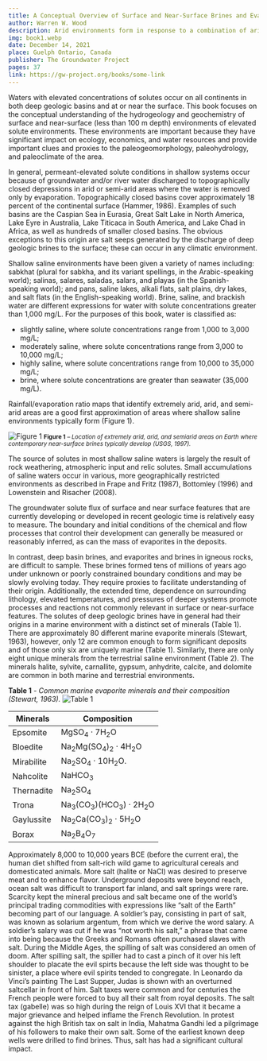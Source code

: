 ```yaml
---
title: A Conceptual Overview of Surface and Near-Surface Brines and Evaporate Minerals
author: Warren W. Wood
description: Arid environments form in response to a combination of arid or semi-arid climate and a topography that results in the pervasive formation of brine and associated mineral deposits. The salts originate as dissolved solids in the rainfall and from the weathering of minerals as the rain infiltrates in the uplands and flows as groundwater to discharge in the lowlands where salt accumulates.
img: book1.webp
date: December 14, 2021
place: Guelph Ontario, Canada
publisher: The Groundwater Project
pages: 37
link: https://gw-project.org/books/some-link
---
```


Waters with elevated concentrations of solutes occur on all continents in both deep geologic basins and at or near the surface. This book focuses on the conceptual understanding of the hydrogeology and geochemistry of surface and near-surface (less than 100 m depth) environments of elevated solute environments. These environments are important because they have significant impact on ecology, economics, and water resources and provide important clues and proxies to the paleogeomorphology, paleohydrology, and paleoclimate of the area.

In general, permeant-elevated solute conditions in shallow systems occur because of groundwater and/or river water discharged to topographically closed depressions in arid or semi-arid areas where the water is removed only by evaporation. Topographically closed basins cover approximately 18 percent of the continental surface (Hammer, 1986). Examples of such basins are the Caspian Sea in Eurasia, Great Salt Lake in North America, Lake Eyre in Australia, Lake Titicaca in South America, and Lake Chad in Africa, as well as hundreds of smaller closed basins. The obvious exceptions to this origin are salt seeps generated by the discharge of deep geologic brines to the surface; these can occur in any climatic environment.

Shallow saline environments have been given a variety of names including: sabkhat (plural for sabkha, and its variant spellings, in the Arabic-speaking world); salinas, salares, saladas, salars, and playas (in the Spanish-speaking world); and pans, saline lakes, alkali flats, salt plains, dry lakes, and salt flats (in the English-speaking world). Brine, saline, and brackish water are different expressions for water with solute concentrations greater than 1,000 mg/L. For the purposes of this book, water is classified as:

- <span class="text-[var(--titles)]">slightly saline, where solute concentrations range from 1,000 to 3,000 mg/L;</span>
- <span class="text-[var(--titles)]">moderately saline, where solute concentrations range from 3,000 to 10,000 mg/L;</span>
- <span class="text-[var(--titles)]">highly saline, where solute concentrations range from 10,000 to 35,000 mg/L;</span>
- <span class="text-[var(--titles)]">brine, where solute concentrations are greater than seawater (35,000 mg/L).</span>

Rainfall/evaporation ratio maps that identify extremely arid, arid, and semi-arid areas are a good first approximation of areas where shallow saline environments typically form (Figure 1).

![Figure 1](https://books.gw-project.org/a-conceptual-overview-of-surface-and-near-surface-brines-and-evaporite-minerals/wp-content/uploads/sites/22/2022/01/image1.png)
<small><b>Figure 1</b> <em> – Location of extremely arid, arid, and semiarid areas on Earth where contemporary near-surface brines typically develop (USGS, 1997).</em></small>

The source of solutes in most shallow saline waters is largely the result of rock weathering, atmospheric input and relic solutes. Small accumulations of saline waters occur in various, more geographically restricted environments as described in Frape and Fritz (1987), Bottomley (1996) and Lowenstein and Risacher (2008).

The groundwater solute flux of surface and near surface features that are currently developing or developed in recent geologic time is relatively easy to measure. The boundary and initial conditions of the chemical and flow processes that control their development can generally be measured or reasonably inferred, as can the mass of evaporites in the deposits.

In contrast, deep basin brines, and evaporites and brines in igneous rocks, are difficult to sample. These brines formed tens of millions of years ago under unknown or poorly constrained boundary conditions and may be slowly evolving today. They require proxies to facilitate understanding of their origin. Additionally, the extended time, dependence on surrounding lithology, elevated temperatures, and pressures of deeper systems promote processes and reactions not commonly relevant in surface or near-surface features. The solutes of deep geologic brines have in general had their origins in a marine environment with a distinct set of minerals (Table 1). There are approximately 80 different marine evaporite minerals (Stewart, 1963), however, only 12 are common enough to form significant deposits and of those only six are uniquely marine (Table 1). Similarly, there are only eight unique minerals from the terrestrial saline environment (Table 2). The minerals halite, sylvite, carnallite, gypsum, anhydrite, calcite, and dolomite are common in both marine and terrestrial environments.

<b>Table 1</b> <em>- Common marine evaporite minerals and their composition (Stewart, 1963).</em>
![Table 1](https://books.gw-project.org/a-conceptual-overview-of-surface-and-near-surface-brines-and-evaporite-minerals/wp-content/uploads/sites/22/2022/01/image2.png)

<table class="w-full">
  <thead>
    <tr>
      <th class="text-[var(--titles)]">Minerals</th>
      <th class="text-[var(--titles)]">Composition</th>
    </tr>
  </thead>
  <tbody>
    <tr>
      <td class="text-[var(--titles)]">Epsomite</td>
      <td class="text-[var(--titles)]">MgSO<sub>4</sub> &middot; 7H<sub>2</sub>O</td>
    </tr>
    <tr>
      <td class="text-[var(--titles)]">Bloedite</td>
      <td class="text-[var(--titles)]">Na<sub>2</sub>Mg(SO<sub>4</sub>)<sub>2</sub> &middot; 4H<sub>2</sub>O</td>
    </tr>
    <tr>
      <td class="text-[var(--titles)]">Mirabilite</td>
      <td class="text-[var(--titles)]">Na<sub>2</sub>SO<sub>4</sub> &middot; 10H<sub>2</sub>O.</td>
    </tr>
    <tr>
      <td class="text-[var(--titles)]">Nahcolite</td>
      <td class="text-[var(--titles)]">NaHCO<sub>3</sub></td>
    </tr>
    <tr>
      <td class="text-[var(--titles)]">Thernadite</td>
      <td class="text-[var(--titles)]">Na<sub>2</sub>SO<sub>4</sub></td>
    </tr>
    <tr>
      <td class="text-[var(--titles)]">Trona</td>
      <td class="text-[var(--titles)]">Na<sub>3</sub>(CO<sub>3</sub>)(HCO<sub>3</sub>) &middot; 2H<sub>2</sub>O</td>
    </tr>
    <tr>
      <td class="text-[var(--titles)]">Gaylussite</td>
      <td class="text-[var(--titles)]">Na<sub>2</sub>Ca(CO<sub>3</sub>)<sub>2</sub> &middot; 5H<sub>2</sub>O</td>
    </tr>
    <tr>
      <td class="text-[var(--titles)]">Borax</td>
      <td class="text-[var(--titles)]">Na<sub>2</sub>B<sub>4</sub>O<sub>7</sub></td>
    </tr>
  </tbody>
</table>


Approximately 8,000 to 10,000 years BCE (before the current era), the human diet shifted from salt-rich wild game to agricultural cereals and domesticated animals. More salt (halite or NaCl) was desired to preserve meat and to enhance flavor. Underground deposits were beyond reach, ocean salt was difficult to transport far inland, and salt springs were rare. Scarcity kept the mineral precious and salt became one of the world’s principal trading commodities with expressions like “salt of the Earth” becoming part of our language. A soldier’s pay, consisting in part of salt, was known as solarium argentum, from which we derive the word salary. A soldier’s salary was cut if he was “not worth his salt,” a phrase that came into being because the Greeks and Romans often purchased slaves with salt. During the Middle Ages, the spilling of salt was considered an omen of doom. After spilling salt, the spiller had to cast a pinch of it over his left shoulder to placate the evil spirts because the left side was thought to be sinister, a place where evil spirits tended to congregate. In Leonardo da Vinci’s painting The Last Supper, Judas is shown with an overturned saltcellar in front of him. Salt taxes were common and for centuries the French people were forced to buy all their salt from royal deposits. The salt tax (gabelle) was so high during the reign of Louis XVI that it became a major grievance and helped inflame the French Revolution. In protest against the high British tax on salt in India, Mahatma Gandhi led a pilgrimage of his followers to make their own salt. Some of the earliest known deep wells were drilled to find brines. Thus, salt has had a significant cultural impact.


